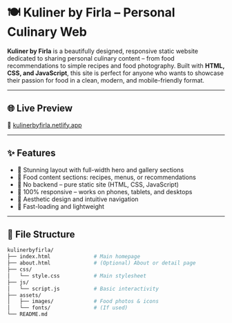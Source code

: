 # 🍽️ Kuliner by Firla – Personal Culinary Web

**Kuliner by Firla** is a beautifully designed, responsive static website dedicated to sharing personal culinary content – from food recommendations to simple recipes and food photography. Built with **HTML, CSS, and JavaScript**, this site is perfect for anyone who wants to showcase their passion for food in a clean, modern, and mobile-friendly format.

---

## 🌐 Live Preview

🔗 [kulinerbyfirla.netlify.app](https://kulinerbyfirla.netlify.app/)

---

## ✨ Features

- 📸 Stunning layout with full-width hero and gallery sections  
- 🍜 Food content sections: recipes, menus, or recommendations  
- 🧾 No backend – pure static site (HTML, CSS, JavaScript)  
- 📱 100% responsive – works on phones, tablets, and desktops  
- 🎨 Aesthetic design and intuitive navigation  
- 🚀 Fast-loading and lightweight  

---

## 📂 File Structure

```bash
kulinerbyfirla/
├── index.html              # Main homepage
├── about.html              # (Optional) About or detail page
├── css/
│   └── style.css           # Main stylesheet
├── js/
│   └── script.js           # Basic interactivity
├── assets/
│   ├── images/             # Food photos & icons
│   └── fonts/              # (If used)
└── README.md
